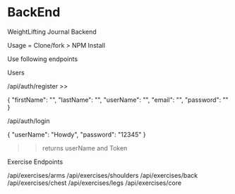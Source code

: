 # BackEnd

WeightLifting Journal Backend

Usage = Clone/fork > NPM Install


>>>>>>>>>>>>>>>>>>>>>>>>>>>>>>>>>>>>>>>>>>

Use following endpoints

>>>>>>>>>>>>>>>>>>>>>>>>>>>>>>>>>>>>>>>>>
Users
>>>>>>>>>>>>>>>>>>>>>>>>>>>>>>>>>>>>>>>>>

/api/auth/register >> 

{
	"firstName": "",
	"lastName": "",
	"userName": "",
	"email": "",
	"password": ""
}

/api/auth/login

{
    "userName": "Howdy",
	"password": "12345"
}

>> returns userName and Token

>>>>>>>>>>>>>>>>>>>>>>>>>>>>>>>>>>>>>>>>>>>>
Exercise Endpoints
>>>>>>>>>>>>>>>>>>>>>>>>>>>>>>>>>>>>>>>>>>>>

/api/exercises/arms
/api/exercises/shoulders
/api/exercises/back
/api/exercises/chest
/api/exercises/legs
/api/exercises/core

>>>>>>>>>>>>>>>>>>>>>>>>>>>>>>>>>>>>>>>>>>>>